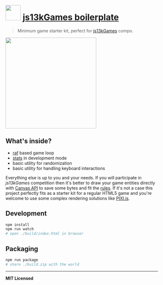 # <img src="http://2016.js13kgames.com/img/logo.png" height="50" /> [js13kGames boilerplate](http://js13kgames.com/#rules)

> Minimum game starter kit, perfect for [js13kGames](http://js13kgames.com) compo.

<img src="https://github.com/voronianski-on-games/js13kGames-boilerplate/raw/master/demo.gif" width="300" />

## What's inside?

- [raf](https://developer.mozilla.org/en-US/docs/Web/API/window/requestAnimationFrame) based game loop
- [stats](https://github.com/mrdoob/stats.js) in development mode
- basic utility for randomization
- basic utility for handling keyboard interactions

Everything else is up to you and your needs. If you will participate in _js13kGames_ competition then it's better to draw your game entities directly with [Canvas API](https://developer.mozilla.org/en-US/docs/Web/API/Canvas_API) to save some bytes and fit the [rules](http://js13kgames.com/#rules). If it's not a case this project perfectly fits as a starter kit for a regular HTML5 game and you're welcome to use some complex rendering solutions like [PIXI.js](https://github.com/pixijs/pixi.js). 

## Development

```bash
npm install
npm run watch
# open ./build/index.html in browser
```

## Packaging

```bash
npm run package
# share ./build.zip with the world 
```

---

**MIT Licensed**
